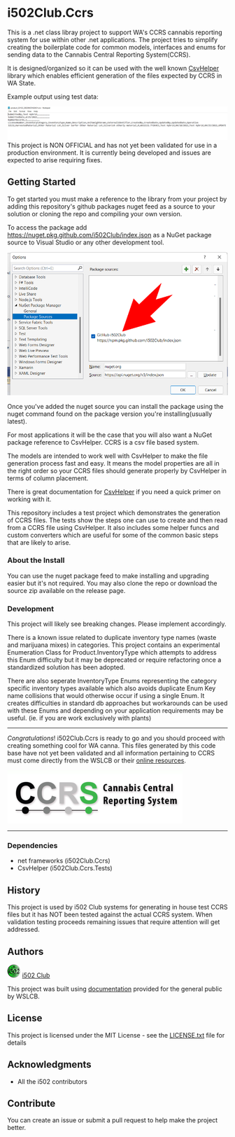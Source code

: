 # i502Club.Ccrs
This is a .net class libray project to support WA's CCRS cannabis 
reporting system for use within other .net applications.  The project 
tries to simplify creating the boilerplate code for common models, 
interfaces and enums for sending data to the Cannabis Central 
Reporting System(CCRS).

It is designed/organized so it can be used with the well known 
[CsvHelper](https://github.com/JoshClose/CsvHelper) library which 
enables efficient generation of the files expected by CCRS in WA 
State. 

Example output using test data:

![CCRS File](images/screenshot_ccrs.png)
This project is NON OFFICIAL and has not yet been validated for use in a production 
environment.  It is currently being developed and issues are expected to arise requiring 
fixes.

## Getting Started
To get started you must make a reference to the library from your project by 
adding this repository's github packages nuget feed as a source to your solution 
or cloning the repo and compiling your own version.

To access the package add https://nuget.pkg.github.com/i502Club/index.json as 
a NuGet package source to Visual Studio or any other development tool.

![Nuget Feed Source Settings](images/screenshot_nuget_settings.png)

Once you've added the nuget source you can install the package using the 
nuget command found on the package version you're installing(usually latest). 


For most applications it will be the case that you will also want a NuGet 
package reference to CsvHelper.  CCRS is a csv file based system.

The models are intended to work well with CsvHelper to make the file generation process fast 
and easy.  It means the model properties are all in the right order so your CCRS files 
should generate properly by CsvHelper in terms of column placement.

There is great documentation for [CsvHelper](https://joshclose.github.io/CsvHelper/) 
if you need a quick primer on working with it.

This repository includes a test project which demonstrates the generation 
of CCRS files.  The tests show the steps one can use to create and then read 
from a CCRS file using CsvHelper. It also includes some helper funcs and 
custom converters which are useful for some of the common basic steps that are 
likely to arise.

### About the Install
You can use the nuget package feed to make installing and upgrading easier but it's not 
required.  You may also clone the repo or download the source zip available 
on the release page.

### Development
This project will likely see breaking changes.  Please implement accordingly.

There is a known issue related to duplicate inventory type names 
(waste and marijuana mixes) in categories.  This project contains an experimental  
Enumeration Class for Product.InventoryType which attempts to address this 
Enum difficulty but it may be deprecated or require refactoring once a 
standardized solution has been adopted. 

There are also seperate InventoryType Enums representing the category 
specific inventory types available which also avoids duplicate Enum 
Key name collisions that would otherwise occur if using a single Enum. 
It creates difficulties in standard db approaches but workarounds 
can be used with these Enums and depending on your application 
requirements may be useful. (ie. if you are work exclusively with 
plants)

---

*Congratulations*! i502Club.Ccrs is ready to go and you should proceed with creating 
something cool for WA canna.  This files generated by this code base have not yet 
been validated and all information pertaining to CCRS must come directly from the WSLCB 
or their [online resources](https://lcb.wa.gov/ccrs/resources).

[![CCRS](images/ccrs_logo.png)](https://lcb.wa.gov/ccrs/)

---

### Dependencies

 * net frameworks (i502Club.Ccrs)
 * CsvHelper (i502Club.Ccrs.Tests)

## History
This project is used by i502 Club systems for generating in house test CCRS files 
but it has NOT been tested against the actual CCRS system. When validation 
testing proceeds remaining issues that require attention will get addressed.

## Authors
[![i502 Club](images/logo.png)](https://www.i502.club) [i502 Club](https://www.i502.club)

This project was built using [documentation](https://lcb.wa.gov/ccrs/resources) provided for the general public by WSLCB.

## License
This project is licensed under the MIT License - see the [LICENSE.txt](License.txt) file for details

## Acknowledgments
* All the i502 contributors

## Contribute
You can create an issue or submit a pull request to help make the project better.
